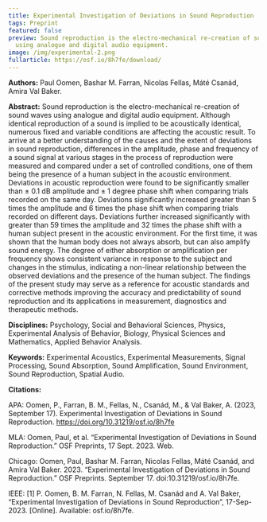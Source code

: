 ```yaml
---
title: Experimental Investigation of Deviations in Sound Reproduction
tags: Preprint
featured: false
preview: Sound reproduction is the electro-mechanical re-creation of sound waves
  using analogue and digital audio equipment.
image: /img/experimental-2.png
fullarticle: https://osf.io/8h7fe/download/
---
```

**Authors:** Paul Oomen, Bashar M. Farran, Nicolas Fellas, Máté Csanád, Amira Val Baker.

**Abstract:** Sound reproduction is the electro-mechanical re-creation of sound waves using analogue and digital audio equipment. Although identical reproduction of a sound is implied to be acoustically identical, numerous fixed and variable conditions are affecting the acoustic result. To arrive at a better understanding of the causes and the extent of deviations in sound reproduction, differences in the amplitude, phase and frequency of a sound signal at various stages in the process of reproduction were measured and compared under a set of controlled conditions, one of them being the presence of a human subject in the acoustic environment. Deviations in acoustic reproduction were found to be significantly smaller than ± 0.1 dB amplitude and ± 1 degree phase shift when comparing trials recorded on the same day. Deviations significantly increased greater than 5 times the amplitude and 6 times the phase shift when comparing trials recorded on different days. Deviations further increased significantly with greater than 59 times the amplitude and 32 times the phase shift with a human subject present in the acoustic environment. For the first time, it was shown that the human body does not always absorb, but can also amplify sound energy. The degree of either absorption or amplification per frequency shows consistent variance in response to the subject and changes in the stimulus, indicating a non-linear relationship between the observed deviations and the presence of the human subject. The findings of the present study may serve as a reference for acoustic standards and corrective methods improving the accuracy and predictability of sound reproduction and its applications in measurement, diagnostics and therapeutic methods.

**Disciplines:** Psychology, Social and Behavioral Sciences, Physics, Experimental Analysis of Behavior, Biology, Physical Sciences and Mathematics, Applied Behavior Analysis.

**Keywords:** Experimental Acoustics, Experimental Measurements, Signal Processing, Sound Absorption, Sound Amplification, Sound Environment, Sound Reproduction, Spatial Audio.

**Citations:**

APA: Oomen, P., Farran, B. M., Fellas, N., Csanád, M., & Val Baker, A. (2023, September 17). Experimental Investigation of Deviations in Sound Reproduction. https://doi.org/10.31219/osf.io/8h7fe

MLA: Oomen, Paul, et al. “Experimental Investigation of Deviations in Sound Reproduction.” OSF Preprints, 17 Sept. 2023. Web.

Chicago: Oomen, Paul, Bashar M. Farran, Nicolas Fellas, Máté Csanád, and Amira Val Baker. 2023. “Experimental Investigation of Deviations in Sound Reproduction.” OSF Preprints. September 17. doi:10.31219/osf.io/8h7fe.

IEEE: \[1] P. Oomen, B. M. Farran, N. Fellas, M. Csanád and A. Val Baker, “Experimental Investigation of Deviations in Sound Reproduction”, 17-Sep-2023. \[Online]. Available: osf.io/8h7fe.
